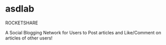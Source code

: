 # asdlab
ROCKETSHARE

A Social Blogging Network for Users to Post articles and Like/Comment on articles of other users!
